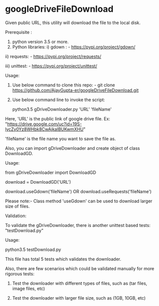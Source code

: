 # googleDriveFileDownload
Given public URL, this utility will download the file to the local disk.


Prerequisite : 
1. python version 3.5 or more.
2. Python libraries:
  i) gdown : - https://pypi.org/project/gdown/
  
 ii) requests: - https://pypi.org/project/requests/
 
iii) unittest: - https://pypi.org/project/unittest/


Usage:
1. Use below command to clone this repo: -     git clone https://github.com/AjayGupta-er/googleDriveFileDownload.git
    
2. Use below command line to invoke the script:

    python3.5 gDriveDownloader.py 'URL' 'fileName'
    
  
Here, 'URL' is the public link of google drive file.    Ex: "https://drive.google.com/uc?id=19S-lycZy0Yz8WHbk8CwAjkaIBUKwmXHU"
    
   'fileName' is the file name you want to save the file as.
          
Also, you can import gDriveDownloader and create object of class DownloadGD.

Usage:

from gDriveDownloader import DownloadGD

   download = DownloadGD('URL')
    
   download.useGdown('fileName') OR download.useRequests('fileName')
  
  
  Please note:-   Class method 'useGdown' can be used to download larger size of files.
  
  Validation:
  
  To validate the gDriveDownloader, there is another unittest based tests: "testDownload.py"
  
  Usage:
  
  python3.5 testDownload.py
  
  This file has total 5 tests which validates the downloader.
  
 Also, there are few scenarios which could be validated manually for more rigorous tests:
 
 1. Test the downloader with different types of files, such as (tar files, image files, etc)
 
 2. Test the downloader with larger file size, such as (1GB, 10GB, etc)
 
